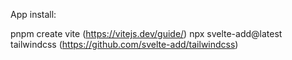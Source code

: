 App install:

pnpm create vite (https://vitejs.dev/guide/)
npx svelte-add@latest tailwindcss (https://github.com/svelte-add/tailwindcss)